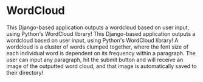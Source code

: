 # WordCloud
This Django-based application outputs a wordcloud based on user input, using Python's WordCloud library!
This Django-based application outputs a wordcloud based on user input, using Python's WordCloud library! A wordcloud is a cluster of words clumped together, where the font size of each individual word is dependent on its frequency within a paragraph. The user can input any paragraph, hit the submit button and will receive an image of the outputted word cloud, and that image is automatically saved to their directory!
